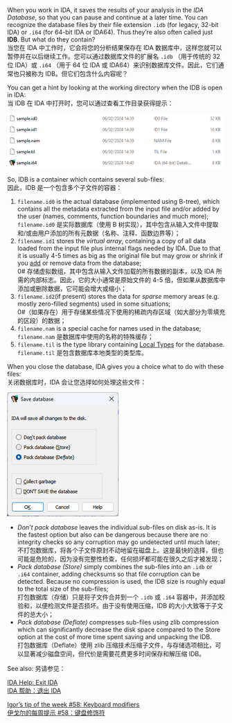 When you work in IDA, it saves the results of your analysis in the _IDA Database_, so that you can pause and continue at a later time. You can recognize the database files by their file extension `.idb` (for legacy, 32-bit IDA) or `.i64` (for 64-bit IDA or IDA64). Thus they’re also often called just **IDB**. But what do they contain?  
当您在 IDA 中工作时，它会将您的分析结果保存在 IDA 数据库中，这样您就可以暂停并在以后继续工作。您可以通过数据库文件的扩展名 `.idb` （用于传统的 32 位 IDA）或 `.i64` （用于 64 位 IDA 或 IDA64）来识别数据库文件。因此，它们通常也只被称为 IDB。但它们包含什么内容呢？

You can get a hint by looking at the working directory when the IDB is open in IDA:  
当 IDB 在 IDA 中打开时，您可以通过查看工作目录获得提示：

![](assets/2024/02/idb1.png)

So, IDB is a container which contains several sub-files:  
因此，IDB 是一个包含多个子文件的容器：

1.  `filename.id0` is the actual database (implemented using B-tree), which contains all the metadata extracted from the input file and/or added by the user (names, comments, function boundaries and much more);  
    `filename.id0` 是实际数据库（使用 B 树实现），其中包含从输入文件中提取和/或由用户添加的所有元数据（名称、注释、函数边界等）；
2.  `filename.id1` stores the _virtual array_, containing a copy of all data loaded from the input file plus internal flags needed by IDA. Due to that it is usually 4-5 times as big as the original file but may grow or shrink if you [add](https://hex-rays.com/blog/igors-tip-of-the-week-96-loading-additional-files/) or remove data from the database;  
    0# 存储虚拟数组，其中包含从输入文件加载的所有数据的副本，以及 IDA 所需的内部标志。因此，它的大小通常是原始文件的 4-5 倍，但如果从数据库中添加或删除数据，它可能会增大或缩小；
3.  `filename.id2`(if present) stores the data for _sparse_ memory areas (e.g. mostly zero-filled segments) used in some situations;  
    0#（如果存在）用于存储某些情况下使用的稀疏内存区域（如大部分为零填充的区段）的数据；
4.  `filename.nam` is a special cache for names used in the database;  
    `filename.nam` 是数据库中使用的名称的特殊缓存；
5.  `filename.til` is the type library containing [Local Types](https://hex-rays.com//products/ida/support/idadoc/1259.shtml) for the database.  
    `filename.til` 是包含数据库本地类型的类型库。

When you close the database, IDA gives you a choice what to do with these files:  
关闭数据库时，IDA 会让您选择如何处理这些文件：

![](assets/2024/02/idb2.png)

-   _Don’t pack database_ leaves the individual sub-files on disk as-is. It is the fastest option but also can be dangerous because there are no integrity checks so any corruption may go undetected until much later;  
    不打包数据库，将各个子文件原封不动地留在磁盘上。这是最快的选择，但也可能是危险的，因为没有完整性检查，任何损坏都可能在很久之后才被发现；
-   _Pack database (Store)_ simply combines the sub-files into an `.idb` or `.i64` container, adding checksums so that file corruption can be detected. Because no compression is used, the IDB size is roughly equal to the total size of the sub-files;  
    打包数据库（存储）只是将子文件合并到一个 `.idb` 或 `.i64` 容器中，并添加校验和，以便检测文件是否损坏。由于没有使用压缩，IDB 的大小大致等于子文件的总大小；
-   _Pack database (Deflate)_ compresses sub-files using zlib compression which can significantly decrease the disk space compared to the Store option at the cost of more time spent saving and unpacking the IDB.  
    打包数据库（Deflate）使用 zlib 压缩技术压缩子文件，与存储选项相比，可以显著减少磁盘空间，但代价是需要花费更多时间保存和解压缩 IDB。

See also: 另请参见：

[IDA Help: Exit IDA  
IDA 帮助：退出 IDA](https://hex-rays.com//products/ida/support/idadoc/450.shtml)

[Igor’s tip of the week #58: Keyboard modifiers  
伊戈尔的每周提示 #58：键盘修饰符](https://hex-rays.com/blog/igors-tip-of-the-week-58-keyboard-modifiers/)